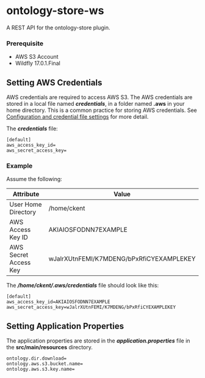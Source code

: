 # ontology-store-ws
A REST API for the ontology-store plugin.

### Prerequisite
- AWS S3 Account
- Wildfly 17.0.1.Final

## Setting AWS Credentials

AWS credentials are required to access AWS S3.  The AWS credentials are stored in a local file named ***credentials***, in a folder named **.aws** in your home directory.  This is a common practice for storing AWS credentials.  See [Configuration and credential file settings](https://docs.aws.amazon.com/cli/latest/userguide/cli-configure-files.html) for more detail.

The ***credentials*** file:

```text
[default]
aws_access_key_id=
aws_secret_access_key=
```

### Example

Assume the following:

| Attribute             | Value                                    |
|-----------------------|------------------------------------------|
| User Home Directory   | /home/ckent                              |
| AWS Access Key ID     | AKIAIOSFODNN7EXAMPLE                     |
| AWS Secret Access Key | wJalrXUtnFEMI/K7MDENG/bPxRfiCYEXAMPLEKEY |

The ***/home/ckent/.aws/credentials*** file should look like this:
```text
[default]
aws_access_key_id=AKIAIOSFODNN7EXAMPLE
aws_secret_access_key=wJalrXUtnFEMI/K7MDENG/bPxRfiCYEXAMPLEKEY
```

## Setting Application Properties

The application properties are stored in the ***application.properties*** file in the **src/main/resources** directory.
```properties
ontology.dir.download=
ontology.aws.s3.bucket.name=
ontology.aws.s3.key.name=
```
